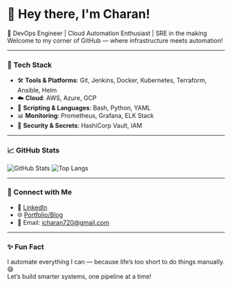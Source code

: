 # 👋 Hey there, I'm Charan!

🚀 DevOps Engineer | Cloud Automation Enthusiast | SRE in the making  
Welcome to my corner of GitHub — where infrastructure meets automation!

---

### 🧰 Tech Stack

- 🛠️ **Tools & Platforms**: Git, Jenkins, Docker, Kubernetes, Terraform, Ansible, Helm
- ☁️ **Cloud**: AWS, Azure, GCP
- 💬 **Scripting & Languages**: Bash, Python, YAML
- 📊 **Monitoring**: Prometheus, Grafana, ELK Stack
- 🔐 **Security & Secrets**: HashiCorp Vault, IAM

---

### 📈 GitHub Stats

![GitHub Stats](https://github-readme-stats.vercel.app/api?username=automatewithcharan&show_icons=true&theme=radical)
![Top Langs](https://github-readme-stats.vercel.app/api/top-langs/?username=automatewithcharan&layout=compact&theme=radical)

---

### 🔗 Connect with Me

- 💼 [LinkedIn](https://www.linkedin.com/in/tcharan09)  
- 🌐 [Portfolio/Blog](https://charanthirumalla.online)   
- 📧 Email: icharan720@gmail.com

---

### ✨ Fun Fact

I automate everything I can — because life’s too short to do things manually. 😄  
Let’s build smarter systems, one pipeline at a time!
